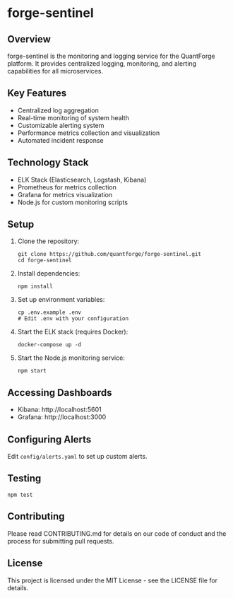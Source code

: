 # forge-sentinel

## Overview
forge-sentinel is the monitoring and logging service for the QuantForge platform. It provides centralized logging, monitoring, and alerting capabilities for all microservices.

## Key Features
- Centralized log aggregation
- Real-time monitoring of system health
- Customizable alerting system
- Performance metrics collection and visualization
- Automated incident response

## Technology Stack
- ELK Stack (Elasticsearch, Logstash, Kibana)
- Prometheus for metrics collection
- Grafana for metrics visualization
- Node.js for custom monitoring scripts

## Setup
1. Clone the repository:
   ```
   git clone https://github.com/quantforge/forge-sentinel.git
   cd forge-sentinel
   ```
2. Install dependencies:
   ```
   npm install
   ```
3. Set up environment variables:
   ```
   cp .env.example .env
   # Edit .env with your configuration
   ```
4. Start the ELK stack (requires Docker):
   ```
   docker-compose up -d
   ```
5. Start the Node.js monitoring service:
   ```
   npm start
   ```

## Accessing Dashboards
- Kibana: http://localhost:5601
- Grafana: http://localhost:3000

## Configuring Alerts
Edit `config/alerts.yaml` to set up custom alerts.

## Testing
```
npm test
```

## Contributing
Please read CONTRIBUTING.md for details on our code of conduct and the process for submitting pull requests.

## License
This project is licensed under the MIT License - see the LICENSE file for details.
